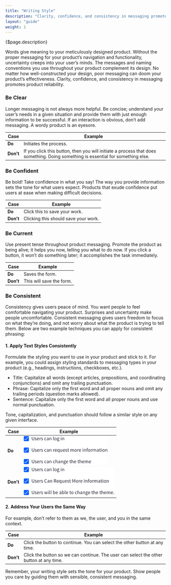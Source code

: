 ```yaml
---
title: "Writing Style"
description: "Clarity, confidence, and consistency in messaging promotes product reliability."
layout: "guide"
weight: 1
---
```


<div class="page-description">{$page.description}</div>

Words give meaning to your meticulously designed product. Without the proper messaging for your product’s navigation and functionality, uncertainty creeps into your user’s minds. The messages and naming conventions you use throughout your product complement its design. No matter how well-constructed your design, poor messaging can doom your product’s effectiveness. Clarity, confidence, and consistency in messaging promotes product reliability.

### Be Clear

Longer messaging is not always more helpful. Be concise; understand your user’s needs in a given situation and provide them with just enough information to be successful. If an interaction is obvious, don’t add messaging. A wordy product is an eyesore.

| Case | Example |
| ---- | ----- |
| **Do** | Initiates the process. |
| **Don’t** | If you click this button, then you will initiate a process that does something. Doing something is essential for something else. |


### Be Confident

Be bold! Take confidence in what you say! The way you provide information sets the tone for what users expect. Products that exude confidence put users at ease when making difficult decisions.

| Case | Example |
| ---- | ----- |
| **Do** | Click this to save your work. |
| **Don’t** | Clicking this should save your work. |


### Be Current

Use present tense throughout product messaging. Promote the product as being alive; it helps you now, telling you what to do now. If you click a button, it won’t do something later; it accomplishes the task immediately.

| Case | Example |
| ---- | ----- |
| **Do** | Saves the form. |
| **Don’t** | This will save the form. |


### Be Consistent

Consistency gives users peace of mind. You want people to feel comfortable navigating your product. Surprises and uncertainty make people uncomfortable. Consistent messaging gives users freedom to focus on what they’re doing, and not worry about what the product is trying to tell them. Below are two example techniques you can apply for consistent phrasing:
 
#### 1. Apply Text Styles Consistently

Formulate the styling you want to use in your product and stick to it. For example, you could assign styling standards to messaging types in your product (e.g., headings, instructions, checkboxes, etc.).
 
* Title: Capitalize all words (except articles, prepositions, and coordinating conjunctions) and omit any trailing punctuation.
* Phrase: Capitalize only the first word and all proper nouns and omit any trailing periods (question marks allowed).
* Sentence: Capitalize only the first word and all proper nouns and use normal punctuation.

Tone, capitalization, and punctuation should follow a similar style on any given interface.

| Case | Example |
| ---- | ----- |
| **Do** | ![Writing Style Do Example with checkboxes](../../../images/WritingStyleDoExample.png) |
| **Don’t** | ![Writing Style Do Example with checkboxes](../../../images/WritingStyleDontExample.png) |


#### 2. Address Your Users the Same Way

For example, don’t refer to them as we, the user, and you in the same context.

| Case | Example |
| ---- | ----- |
| **Do** | Click the button to continue. You can select the other button at any time. |
| **Don’t** | Click the button so we can continue. The user can select the other button at any time. |


Remember, your writing style sets the tone for your product. Show people you care by guiding them with sensible, consistent messaging.
